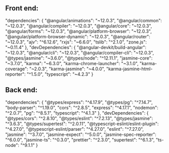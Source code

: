 ## Front end:

"dependencies": {
"@angular/animations": "~12.0.3",
"@angular/common": "~12.0.3",
"@angular/compiler": "~12.0.3",
"@angular/core": "~12.0.3",
"@angular/forms": "~12.0.3",
"@angular/platform-browser": "~12.0.3",
"@angular/platform-browser-dynamic": "~12.0.3",
"@angular/router": "~12.0.3",
"ajv": "^6.12.6",
"rxjs": "~6.6.0",
"tslib": "^2.1.0",
"zone.js": "~0.11.4"
},
"devDependencies": {
"@angular-devkit/build-angular": "~12.0.3",
"@angular/cli": "~12.0.3",
"@angular/compiler-cli": "~12.0.3",
"@types/jasmine": "~3.6.0",
"@types/node": "^12.11.1",
"jasmine-core": "~3.7.0",
"karma": "~6.3.0",
"karma-chrome-launcher": "~3.1.0",
"karma-coverage": "~2.0.3",
"karma-jasmine": "~4.0.0",
"karma-jasmine-html-reporter": "^1.5.0",
"typescript": "~4.2.3"
}

## Back end:

"dependencies": {
"@types/express": "^4.17.9",
"@types/pg": "^7.14.7",
"body-parser": "^1.19.0",
"cors": "^2.8.5",
"express": "^4.17.1",
"nodemon": "^2.0.7",
"pg": "^8.5.1",
"typescript": "^4.1.3"
},
"devDependencies": {
"@types/cors": "^2.8.10",
"@types/eslint": "^7.2.13",
"@types/jasmine": "^3.6.3",
"@types/supertest": "^2.0.11",
"@typescript-eslint/eslint-plugin": "^4.27.0",
"@typescript-eslint/parser": "^4.27.0",
"eslint": "^7.27.0",
"jasmine": "^3.7.0",
"jasmine-expect": "^5.0.0",
"jasmine-spec-reporter": "^6.0.0",
"jasmine-ts": "^0.3.0",
"prettier": "^2.3.0",
"supertest": "^6.1.3",
"ts-node": "^9.1.1"
}
